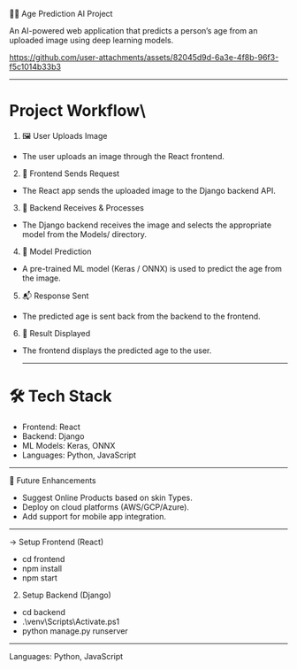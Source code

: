 🧑‍💻 Age Prediction AI Project

An AI-powered web application that predicts a person’s age from an uploaded image using deep learning models.

https://github.com/user-attachments/assets/82045d9d-6a3e-4f8b-96f3-f5c1014b33b3

-----------------------------------------------------------------------------------------------------------------------------------------------------------------

# Project Workflow\

1. 🖼️ User Uploads Image
* The user uploads an image through the React frontend.

2. 📡 Frontend Sends Request
* The React app sends the uploaded image to the Django backend API.

3. 🧠 Backend Receives & Processes
* The Django backend receives the image and selects the appropriate model from the Models/ directory.

4. 🤖 Model Prediction
* A pre-trained ML model (Keras / ONNX) is used to predict the age from the image.

5. 📬 Response Sent
* The predicted age is sent back from the backend to the frontend.

6. 🎉 Result Displayed
* The frontend displays the predicted age to the user.

  ---------------------------------------------------------------------------------------------------------------------------------------------------------------------

# 🛠️ Tech Stack

* Frontend: React
* Backend: Django
* ML Models: Keras, ONNX
* Languages: Python, JavaScript
  
-------------------------------------------------------------------------------------------------------------------------------------------------------------------

🎯 Future Enhancements

* Suggest Online Products based on skin Types.
* Deploy on cloud platforms (AWS/GCP/Azure).
* Add support for mobile app integration.

--------------------------------------------------------------------------------------------------------------------------------------------------------------------

->  Setup Frontend (React)

* cd frontend
* npm install
* npm start

2. Setup Backend (Django)
* cd backend
* .\venv\Scripts\Activate.ps1
* python manage.py runserver


---------------------------------------------------------------------------------------------------------------------------------------------------------------------















Languages: Python, JavaScript
